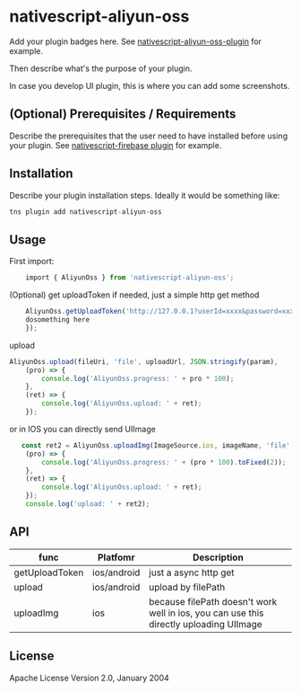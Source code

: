 # nativescript-aliyun-oss

Add your plugin badges here. See [nativescript-aliyun-oss-plugin](https://github.com/xushsh163/nativescript-aliyun-oss) for example.

Then describe what's the purpose of your plugin. 

In case you develop UI plugin, this is where you can add some screenshots.

## (Optional) Prerequisites / Requirements

Describe the prerequisites that the user need to have installed before using your plugin. See [nativescript-firebase plugin](https://github.com/eddyverbruggen/nativescript-plugin-firebase) for example.

## Installation

Describe your plugin installation steps. Ideally it would be something like:

```javascript
tns plugin add nativescript-aliyun-oss
```

## Usage 

First import:
	
```javascript
    import { AliyunOss } from 'nativescript-aliyun-oss';
```

(Optional) get uploadToken if needed, just a simple http get method

```javascript
    AliyunOss.getUploadToken('http://127.0.0.1?userId=xxxx&password=xxx', (ret) => {
  	dosomething here
    });
```

upload

```javascript
AliyunOss.upload(fileUri, 'file', uploadUrl, JSON.stringify(param),
	(pro) => {
	    console.log('AliyunOss.progress: ' + pro * 100);
	},
	(ret) => {
	    console.log('AliyunOss.upload: ' + ret);
	});
```

or in IOS you can directly send UIImage

```javascript
   const ret2 = AliyunOss.uploadImg(ImageSource.ios, imageName, 'file', uploadUrl, JSON.stringify(param),
	(pro) => {
	    console.log('AliyunOss.progress: ' + (pro * 100).toFixed(2));
	},
	(ret) => {
	    console.log('AliyunOss.upload: ' + ret);
	});
    console.log('upload: ' + ret2);
```

## API

    
| func | Platfomr | Description |
| --- | --- | --- |
| getUploadToken | ios/android | just a async http get |
| upload | ios/android | upload by filePath |
| uploadImg | ios | because filePath doesn't work well in ios, you can use this directly uploading UIImage |
    
## License

Apache License Version 2.0, January 2004
